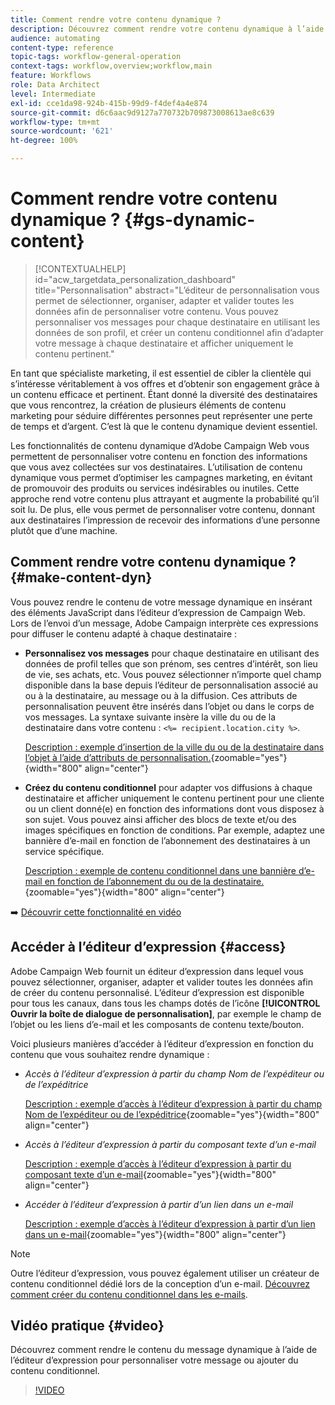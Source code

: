 ```yaml
---
title: Comment rendre votre contenu dynamique ?
description: Découvrez comment rendre votre contenu dynamique à l’aide de la personnalisation et du contenu conditionnel.
audience: automating
content-type: reference
topic-tags: workflow-general-operation
context-tags: workflow,overview;workflow,main
feature: Workflows
role: Data Architect
level: Intermediate
exl-id: cce1da98-924b-415b-99d9-f4def4a4e874
source-git-commit: d6c6aac9d9127a770732b709873008613ae8c639
workflow-type: tm+mt
source-wordcount: '621'
ht-degree: 100%

---
```


# Comment rendre votre contenu dynamique ? {#gs-dynamic-content}

>[!CONTEXTUALHELP]
>id="acw_targetdata_personalization_dashboard"
>title="Personnalisation"
>abstract="L’éditeur de personnalisation vous permet de sélectionner, organiser, adapter et valider toutes les données afin de personnaliser votre contenu. Vous pouvez personnaliser vos messages pour chaque destinataire en utilisant les données de son profil, et créer un contenu conditionnel afin d’adapter votre message à chaque destinataire et afficher uniquement le contenu pertinent."

En tant que spécialiste marketing, il est essentiel de cibler la clientèle qui s’intéresse véritablement à vos offres et d’obtenir son engagement grâce à un contenu efficace et pertinent. Étant donné la diversité des destinataires que vous rencontrez, la création de plusieurs éléments de contenu marketing pour séduire différentes personnes peut représenter une perte de temps et d’argent. C’est là que le contenu dynamique devient essentiel.

Les fonctionnalités de contenu dynamique d’Adobe Campaign Web vous permettent de personnaliser votre contenu en fonction des informations que vous avez collectées sur vos destinataires. L’utilisation de contenu dynamique vous permet d’optimiser les campagnes marketing, en évitant de promouvoir des produits ou services indésirables ou inutiles. Cette approche rend votre contenu plus attrayant et augmente la probabilité qu’il soit lu. De plus, elle vous permet de personnaliser votre contenu, donnant aux destinataires l’impression de recevoir des informations d’une personne plutôt que d’une machine.

## Comment rendre votre contenu dynamique ? {#make-content-dyn}

Vous pouvez rendre le contenu de votre message dynamique en insérant des éléments JavaScript dans l’éditeur d’expression de Campaign Web. Lors de l’envoi d’un message, Adobe Campaign interprète ces expressions pour diffuser le contenu adapté à chaque destinataire :

* **Personnalisez vos messages** pour chaque destinataire en utilisant des données de profil telles que son prénom, ses centres d’intérêt, son lieu de vie, ses achats, etc. Vous pouvez sélectionner n’importe quel champ disponible dans la base depuis l’éditeur de personnalisation associé au ou à la destinataire, au message ou à la diffusion. Ces attributs de personnalisation peuvent être insérés dans l’objet ou dans le corps de vos messages. La syntaxe suivante insère la ville du ou de la destinataire dans votre contenu : `<%= recipient.location.city %>`.

  [Description : exemple d’insertion de la ville du ou de la destinataire dans l’objet à l’aide d’attributs de personnalisation.](assets/perso-subject-line.png){zoomable="yes"}{width="800" align="center"}

* **Créez du contenu conditionnel** pour adapter vos diffusions à chaque destinataire et afficher uniquement le contenu pertinent pour une cliente ou un client donné(e) en fonction des informations dont vous disposez à son sujet. Vous pouvez ainsi afficher des blocs de texte et/ou des images spécifiques en fonction de conditions. Par exemple, adaptez une bannière d’e-mail en fonction de l’abonnement des destinataires à un service spécifique.

  [Description : exemple de contenu conditionnel dans une bannière d’e-mail en fonction de l’abonnement du ou de la destinataire.](assets/condition-sample.png){zoomable="yes"}{width="800" align="center"}

➡️ [Découvrir cette fonctionnalité en vidéo](#video)

## Accéder à l’éditeur d’expression {#access}

Adobe Campaign Web fournit un éditeur d’expression dans lequel vous pouvez sélectionner, organiser, adapter et valider toutes les données afin de créer du contenu personnalisé. L’éditeur d’expression est disponible pour tous les canaux, dans tous les champs dotés de l’icône **[!UICONTROL Ouvrir la boîte de dialogue de personnalisation]**, par exemple le champ de l’objet ou les liens d’e-mail et les composants de contenu texte/bouton.

Voici plusieurs manières d’accéder à l’éditeur d’expression en fonction du contenu que vous souhaitez rendre dynamique :

* *Accès à l’éditeur d’expression à partir du champ Nom de l’expéditeur ou de l’expéditrice*

  [Description : exemple d’accès à l’éditeur d’expression à partir du champ Nom de l’expéditeur ou de l’expéditrice](assets/expression-editor-access.png){zoomable="yes"}{width="800" align="center"}

* *Accès à l’éditeur d’expression à partir du composant texte d’un e-mail*

  [Description : exemple d’accès à l’éditeur d’expression à partir du composant texte d’un e-mail](assets/expression-editor-access-email.png){zoomable="yes"}{width="800" align="center"}

* *Accéder à l’éditeur d’expression à partir d’un lien dans un e-mail*

  [Description : exemple d’accès à l’éditeur d’expression à partir d’un lien dans un e-mail](assets/perso-link-insert-icon.png){zoomable="yes"}{width="800" align="center"}

>[!NOTE]
>
>Outre l’éditeur d’expression, vous pouvez également utiliser un créateur de contenu conditionnel dédié lors de la conception d’un e-mail. [Découvrez comment créer du contenu conditionnel dans les e-mails](conditions.md).

## Vidéo pratique {#video}

Découvrez comment rendre le contenu du message dynamique à l’aide de l’éditeur d’expression pour personnaliser votre message ou ajouter du contenu conditionnel.

>[!VIDEO](https://video.tv.adobe.com/v/3425795?quality=12)